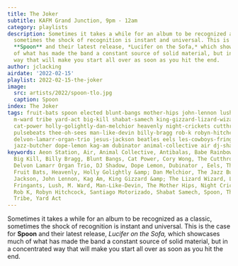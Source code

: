 ```yaml
---
title: The Joker
subtitle: KAFM Grand Junction, 9pm - 12am
category: playlists
description: Sometimes it takes a while for an album to be recognized as a classic,
  sometimes the shock of recognition is instant and universal. This is the case for
  **Spoon** and their latest release, *Lucifer on the Sofa,* which showcases much
  of what has made the band a constant source of solid material, but in a concentrated
  way that will make you start all over as soon as you hit the end.
author: jclacking
airdate: '2022-02-15'
playlist: 2022-02-15-the-joker
image:
  src: artists/2022/spoon-tlo.jpg
  caption: Spoon
index: The Joker
tags: fruit-bats spoon elected blunt-bangs mother-hips john-lennon lush aeon-station
  m-ward tribe yard-act big-kill shabat-samech king-gizzard-lizard-wizard babe-rainbow
  cat-power holly-golightly-dan-melchior heavenly night-crickets cutthroat-brothers
  pulsebeats thee-oh-sees man-like-devin billy-bragg rob-k robyn-hitchcock cory-wong
  delvon-lamarr-organ-trio jesus-jackson beatles eels les-cowboys-fringants santiago-motorizado
  jazz-butcher dope-lemon kag-am dubinator animal-collective air dj-shadow antibalas
keywords: Aeon Station, Air, Animal Collective, Antibalas, Babe Rainbow, The Beatles,
  Big Kill, Billy Bragg, Blunt Bangs, Cat Power, Cory Wong, The Cutthroat Brothers,
  Delvon Lamarr Organ Trio, DJ Shadow, Dope Lemon, Dubinator , Eels, The Elected,
  Fruit Bats, Heavenly, Holly Golightly &amp; Dan Melchior, The Jazz Butcher, Jesus
  Jackson, John Lennon, Kag Am, King Gizzard &amp; The Lizard Wizard, Les Cowboys
  Fringants, Lush, M. Ward, Man-Like-Devin, The Mother Hips, Night Crickets, The Pulsebeats,
  Rob K, Robyn Hitchcock, Santiago Motorizado, Shabat Samech, Spoon, Thee Oh Sees,
  Tribe, Yard Act
---
```

Sometimes it takes a while for an album to be recognized as a classic, sometimes the shock of recognition is instant and universal. This is the case for **Spoon** and their latest release, *Lucifer on the Sofa,* which showcases much of what has made the band a constant source of solid material, but in a concentrated way that will make you start all over as soon as you hit the end.

